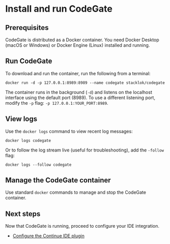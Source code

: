 # Install and run CodeGate

## Prerequisites

CodeGate is distributed as a Docker container. You need Docker Desktop (macOS or
Windows) or Docker Engine (Linux) installed and running.

## Run CodeGate

To download and run the container, run the following from a terminal:

```shell
docker run -d -p 127.0.0.1:8989:8989 --name codegate stacklok/codegate
```

The container runs in the background (`-d`) and listens on the localhost
interface using the default port (8989). To use a different listening port,
modify the `-p` flag: `-p 127.0.0.1:YOUR_PORT:8989`.

## View logs

Use the `docker logs` command to view recent log messages:

```shell
docker logs codegate
```

Or to follow the log stream live (useful for troubleshooting), add the `-follow`
flag:

```shell
docker logs --follow codegate
```

## Manage the CodeGate container

Use standard `docker` commands to manage and stop the CodeGate container.

## Next steps

Now that CodeGate is running, proceed to configure your IDE integration.

- [Configure the Continue IDE plugin](./configure-continue)
